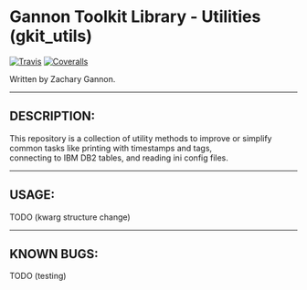 Gannon Toolkit Library - Utilities (gkit_utils)
=================================

[![Travis](https://img.shields.io/travis/gannon93/gkit_utils.svg)](https://travis-ci.org/gannon93/gkit_utils)
[![Coveralls](https://img.shields.io/coveralls/gannon93/gkit_utils.svg)](https://coveralls.io/github/gannon93/gkit_utils?branch=master)

Written by Zachary Gannon.   

---

DESCRIPTION:
------------

This repository is a collection of utility methods to improve or simplify common tasks like printing with timestamps and tags,  
connecting to IBM DB2 tables, and reading ini config files.   

---

USAGE:
------

TODO (kwarg structure change)

---

KNOWN BUGS:
-----------

TODO (testing)

